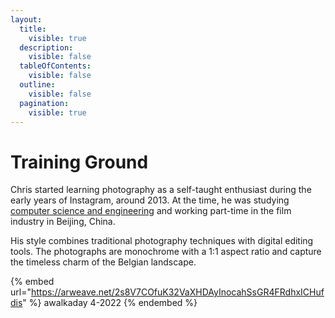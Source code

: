```yaml
---
layout:
  title:
    visible: true
  description:
    visible: false
  tableOfContents:
    visible: false
  outline:
    visible: false
  pagination:
    visible: true
---
```


# Training Ground

Chris started learning photography as a self-taught enthusiast during the early years of Instagram, around 2013. At the time, he was studying [computer science and engineering](https://en.wikipedia.org/wiki/Computer\_science\_and\_engineering) and working part-time in the film industry in Beijing, China.&#x20;

His style combines traditional photography techniques with digital editing tools. The photographs are monochrome with a 1:1 aspect ratio and capture the timeless charm of the Belgian landscape.



{% embed url="https://arweave.net/2s8V7COfuK32VaXHDAyInocahSsGR4FRdhxICHufdis" %}
awalkaday 4-2022
{% endembed %}

